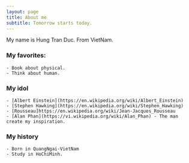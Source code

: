 ```yaml
---
layout: page
title: About me
subtitle: Tomorrow starts today.
---
```


My name is Hung Tran Duc. From VietNam. 

### My favorites: 
    - Book about physical. 
    - Think about human.
### My idol
    - [Albert Einstein](https://en.wikipedia.org/wiki/Albert_Einstein)
    - [Stephen Hawking](https://en.wikipedia.org/wiki/Stephen_Hawking)
    - [Rousseau]https://en.wikipedia.org/wiki/Jean-Jacques_Rousseau
    - [Alan Phan](https://vi.wikipedia.org/wiki/Alan_Phan) - The man create my inspiration.
### My history
    - Born in QuangNgai-VietNam
    - Study in HoChiMinh.
